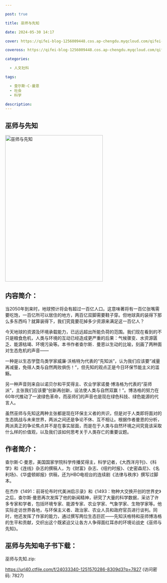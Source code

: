 ```yaml
---

post: true

title: 巫师与先知

date: 2024-05-30 14:17

cover: https://qifei-blog-1256009448.cos.ap-chengdu.myqcloud.com/qifei-blog/s34475528.jpg

coveross: https://qifei-blog-1256009448.cos.ap-chengdu.myqcloud.com/qifei-blog/s34475528.jpg

categories:

  - 人文社科

tags:

  - 查尔斯·C·曼恩
  - 社会
  - 科学

description:
---
```


## 巫师与先知

<img alt="巫师与先知" class="aligncenter loading" data-was-processed="true" decoding="async" fetchpriority="high" height="471" src="https://qifei-blog-1256009448.cos.ap-chengdu.myqcloud.com/qifei-blog/s34475528.jpg" style="cursor: zoom-in;" width="314"/>

## 内容简介：

当2050年到来时，地球预计将会有超过一百亿人口。这意味著将有一百亿张嘴需要吃饱，一百亿所可以居住的地方，两百亿双脚需要鞋子穿。但地球真的装得下那么多东西吗？就算装得下，我们究竟要花掉多少资源来满足这一百亿人？

今天地球的资源及环境承载能力，已远远超出所能负荷的范围。我们现在看到的不只是粮食危机，人类与环境的互动已经造成更严重的后果：气候骤变、水资源匮乏、能源枯竭、环境污染等。本书作者查尔斯．曼恩以生动的比喻，刻画了两种面对生态危机的声音——

一种是以生态学暨鸟类学家威廉·沃格特为代表的“先知派”，认为我们应该要“减量再减量，免得人类与自然两败俱伤！”，但先知的观点正是今日环保节能主义的滥觞。

另一种声音则来自以诺贝尔和平奖得主、农业学家诺曼·博洛格为代表的“巫师派”，主张我们应该要“创新再创新，设法使人类与自然双赢！”。博洛格的努力在60年代推动了一波绿色革命，而巫师们的声音也是现在绿色科技、绿色能源的代言人。

虽然巫师与先知这两种主张都是现在环保主义者的共识，但是对于人类即将面对的生态挑战与未来世界，两派之间还是争论不休、互不相让。根据作者曼恩的分析，两派真正的争论焦点并不是在事实层面，而是在于人类与自然环境之间究竟该采取什么样的价值观，以及我们该如何思考关于人类存亡的重要议题。

## 作者简介：

查尔斯·C·曼恩，美国国家学院科学传播奖得主，科学记者，《大西洋月刊》、《科学》和《连线》杂志的撰稿人，为《财富》杂志、《纽约时报》、《史密森尼》、《名利场》、《华盛顿邮报》供稿，还为HBO电视台的连续剧《法律与秩序》撰写过脚本。

在杰作《1491：前哥伦布时代美洲启示录》和《1493：物种大交换开创的世界史》之后，查尔斯·曼恩再次发挥了他的新闻精神，研究了大量的科学数据，采访了许多专家和学者，包括环境专家、能源专家、农业学家、气象学家、生物学家等。他实际走访世界各地，与环保主义者、政治家、农业人员和政府官员进行谈判。同时，他还发挥了作家的能力，通过撰写两位生态巨匠——先知沃格特和巫师博洛格的生平和贡献，交织出这个既紧迫又让各方人争得面红耳赤的环境论战史《巫师与先知》。

## 巫师与先知电子书下载：

巫师与先知.zip: 

https://url40.ctfile.com/f/24033340-1251570286-8309d3?p=7827 (访问密码: 7827)

